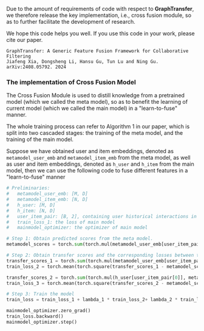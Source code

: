 Due to the amount of requirements of code  with respect to **GraphTransfer**, we therefore release the key implementation, i.e., cross fusion module, so as to further facilitate the development of research.

We hope this code helps you well. If you use this code in your work, please cite our paper.

```
GraphTransfer: A Generic Feature Fusion Framework for Collaborative Filtering
Jiafeng Xia, Dongsheng Li, Hansu Gu, Tun Lu and Ning Gu.
arXiv:2408.05792. 2024
```



### The implementation of Cross Fusion Model

The Cross Fusion Module is used to distill knowledge from a pretrained model (which we called the meta model), so as to benefit the learning of current model (which we called the main model) in a "learn-to-fuse" manner.

The whole training process can refer to Algorithm 1 in our paper, which is split into two cascaded stages: the training of the meta model, and the training of the main model. 

Suppose we have obtained user and item embeddings, denoted as `metamodel_user_emb` and `metamodel_item_emb` from the meta model, as well as user and item embeddings, denoted as `h_user` and `h_item` from the main model, then we can use the following code to fuse different features  in a "learn-to-fuse" manner

```python
# Preliminaries:
# 	metamodel_user_emb: [M, D]
# 	metamodel_item_emb: [N, D]
# 	h_user: [M, D]
# 	h_item: [N, D]
# 	user_item_pair: [B, 2], containing user historical interactions in one batch, the first column is user id, the second column is item id.
# 	train_loss_1: the loss of main model
# 	mainmodel_optimizer: the optimizer of main model

# Step 1: Obtain predicted scores from the meta model.
metamodel_scores = torch.sum(torch.mul(metamodel_user_emb[user_item_pair[0]], metamodel_item_emb[user_item_pair[1]]), dim=1, keepdim=False)

# Step 2: Obtain transfer scores and the corresponding losses between the meta model and the main model through the cross-dot-product mechanism
transfer_scores_1 = torch.sum(torch.mul(metamodel_user_emb[user_item_pair[0]], h_item[user_item_pair[1]]), dim=1, keepdim=False)
train_loss_2 = torch.mean(torch.square(transfer_scores_1 - metamodel_scores))

transfer_scores_2 = torch.sum(torch.mul(h_user[user_item_pair[0]], metamodel_item_emb[user_item_pair[1]]), dim=1, keepdim=False)
train_loss_3 = torch.mean(torch.square(transfer_scores_2 - metamodel_scores))

# Step 3: Train the model
train_loss = train_loss_1 + lambda_1 * train_loss_2+ lambda_2 * train_loss_3

mainmodel_optimizer.zero_grad()
train_loss.backward()
mainmodel_optimizer.step()
```

